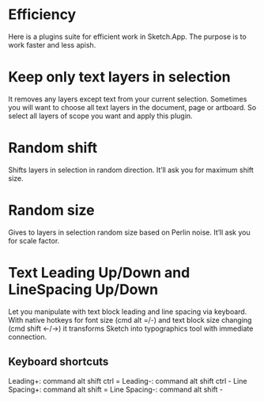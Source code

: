 Efficiency
==========
Here is a plugins suite for efficient work in Sketch.App. The purpose is to work faster and less apish.


# Keep only text layers in selection
It removes any layers except text from your current selection. Sometimes you will want to choose all text layers in the document, page or artboard. So select all layers of scope you want and apply this plugin.


# Random shift
Shifts layers in selection in random direction. It’ll ask you for maximum shift size.


# Random size
Gives to layers in selection random size based on Perlin noise. It’ll ask you for scale factor.


# Text Leading Up/Down and LineSpacing Up/Down
Let you manipulate with text block leading and line spacing via keyboard. With native hotkeys for font size (cmd alt =/-) and text block size changing (cmd shift ←/→) it transforms Sketch into typographics tool with immediate connection.

## Keyboard shortcuts
Leading+: command alt shift ctrl =
Leading-: command alt shift ctrl -
Line Spacing+: command alt shift =
Line Spacing-: command alt shift -

